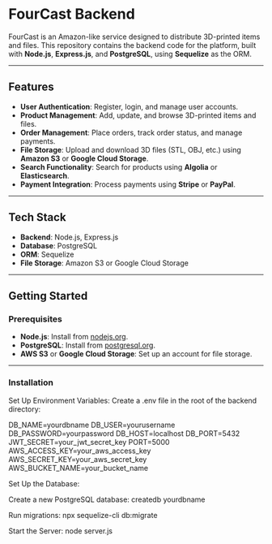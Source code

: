 # FourCast Backend

FourCast is an Amazon-like service designed to distribute 3D-printed items and files. This repository contains the backend code for the platform, built with **Node.js**, **Express.js**, and **PostgreSQL**, using **Sequelize** as the ORM.

---

## Features

- **User Authentication**: Register, login, and manage user accounts.
- **Product Management**: Add, update, and browse 3D-printed items and files.
- **Order Management**: Place orders, track order status, and manage payments.
- **File Storage**: Upload and download 3D files (STL, OBJ, etc.) using **Amazon S3** or **Google Cloud Storage**.
- **Search Functionality**: Search for products using **Algolia** or **Elasticsearch**.
- **Payment Integration**: Process payments using **Stripe** or **PayPal**.

---

## Tech Stack

- **Backend**: Node.js, Express.js
- **Database**: PostgreSQL
- **ORM**: Sequelize
- **File Storage**: Amazon S3 or Google Cloud Storage

---

## Getting Started

### Prerequisites

- **Node.js**: Install from [nodejs.org](https://nodejs.org/).
- **PostgreSQL**: Install from [postgresql.org](https://www.postgresql.org/).
- **AWS S3** or **Google Cloud Storage**: Set up an account for file storage.

---

### Installation

Set Up Environment Variables:
Create a .env file in the root of the backend directory:

DB_NAME=yourdbname
DB_USER=yourusername
DB_PASSWORD=yourpassword
DB_HOST=localhost
DB_PORT=5432
JWT_SECRET=your_jwt_secret_key
PORT=5000
AWS_ACCESS_KEY=your_aws_access_key
AWS_SECRET_KEY=your_aws_secret_key
AWS_BUCKET_NAME=your_bucket_name

Set Up the Database:

Create a new PostgreSQL database:
createdb yourdbname

Run migrations:
npx sequelize-cli db:migrate

Start the Server:
node server.js
